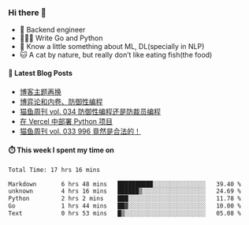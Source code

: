 ### Hi there 👋

- 🔧 Backend engineer
- 👨🏻‍💻 Write Go and Python
- 🔭 Know a little something about ML, DL(specially in NLP)
- 🐱 A cat by nature, but really don’t like eating fish(the food)

#### 📖 Latest Blog Posts
<!-- BLOG-POST-LIST:START -->
- [博客主题再换](https://ameow.xyz/archives/bo-ke-zhu-ti-zai-huan)
- [博弈论和内卷、防御性编程](https://ameow.xyz/archives/game-theory-and-involution-anti-layoff-programming)
- [猫鱼周刊 vol. 034 防御性编程还是防裁员编程](https://ameow.xyz/archives/weekly-034)
- [在 Vercel 中部署 Python 项目](https://ameow.xyz/archives/deploy-python-project-on-vercel)
- [猫鱼周刊 vol. 033 996 竟然是合法的！](https://ameow.xyz/archives/weekly-033)
<!-- BLOG-POST-LIST:END -->

#### ⏱️ This week I spent my time on
<!--START_SECTION:waka-->

```txt
Total Time: 17 hrs 16 mins

Markdown       6 hrs 48 mins   ██████████░░░░░░░░░░░░░░░   39.40 %
unknown        4 hrs 16 mins   ██████▒░░░░░░░░░░░░░░░░░░   24.69 %
Python         2 hrs 2 mins    ███░░░░░░░░░░░░░░░░░░░░░░   11.78 %
Go             1 hrs 44 mins   ██▓░░░░░░░░░░░░░░░░░░░░░░   10.00 %
Text           0 hrs 53 mins   █▒░░░░░░░░░░░░░░░░░░░░░░░   05.08 %
```

<!--END_SECTION:waka-->

<!--
**LeslieLeung/LeslieLeung** is a ✨ _special_ ✨ repository because its `README.md` (this file) appears on your GitHub profile.

Here are some ideas to get you started:

- 🔭 I’m currently working on ...
- 🌱 I’m currently learning ...
- 👯 I’m looking to collaborate on ...
- 🤔 I’m looking for help with ...
- 💬 Ask me about ...
- 📫 How to reach me: ...
- 😄 Pronouns: ...
- ⚡ Fun fact: ...
-->
